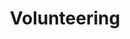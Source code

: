 ---
layout: page
permalink: /volunteering/
title: Volunteering
description: Articles by categories in reversed chronological order.
nav: true
nav_order: 2
---